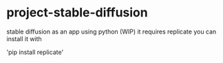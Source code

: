 # project-stable-diffusion
stable diffusion as an app using python (WIP)
it requires replicate you can install it with 
 
 'pip install replicate'

